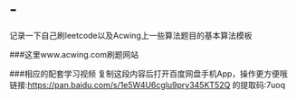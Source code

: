 # -
记录一下自己刷leetcode以及Acwing上一些算法题目的基本算法模板


###这里www.acwing.com刷题网站

###相应的配套学习视频
复制这段内容后打开百度网盘手机App，操作更方便哦 链接:https://pan.baidu.com/s/1e5W4U6cglu9pry345KT52Q 的提取码:7uoq


